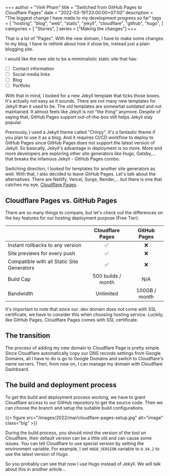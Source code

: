 +++
author = "Vinh Pham"
title = "Switched from GitHub Pages to Cloudflare Pages"
date = "2022-03-19T23:00:00+07:00"
description = "The biggest change I have made to my development progress so far"
tags = [
    "hosting",
    "blog",
    "web",
    "static",
    "jekyll",
    "cloudflare",
    "github",
    "hugo",
]
categories = [
    "Stories",
]
series = ["Making the changes"]
+++

That is a lot of "Pages". With the new domain, I have to make some changes to my blog. I have to rethink about how it show be, instead just a plain blogging site.

<!--more-->

I would like the new site to be a mimimalistic static site that has:

- [ ] Contact information
- [ ] Social media links
- [ ] Blog
- [ ] Portfolio

With that in mind, I looked for a new Jekyll template that ticks those boxes. It's actually not easy as it sounds. There are not many new templates for Jekyll than it used to be. The old templates are somewhat outdated and not maintained. It almost feels like Jekyll is not "the thing" anymore. Despite of saying that, GitHub Pages support out-of-the-box still helps Jekyll stay popular.

Previously, I used a Jekyll theme called "Chirpy". It's a fantastic theme if you plan to use it as a blog. And it requires CI/CD workflow to deploy to GitHub Pages since GitHub Pages does not support the latest version of Jekyll. So basically, Jekyll's advantage in deployment is no more. More and more developers are exploring other site generators like Hugo, Gatsby,... that breaks the infamous Jekyll - GitHub Pages combo.

Switching direction, I looked for templates for another site generators as well. With that, I also decided to leave GitHub Pages. Let's talk about the alternatives. There are Netlify, Vercel, Surge, Render,... but there is one that catches my eye, [Cloudflare Pages](https://pages.cloudflare.com).

## Cloudflare Pages vs. GitHub Pages

There are so many things to compare, but let's check out the differences on the key features for our hosting deployment purpose (Free Tier):

<center>

|  | Cloudflare Pages | GitHub Pages |
| --- | --- | --- |
| Instant rollbacks to any version | <center>✅</center> | <center>❌</center> |
| Site previews for every push | <center>✅</center> | <center>❌</center> |
| Compatible with all Static Site Generators | <center>✅</center> | <center>❌</center> |
| Build Cap | <center>500 builds / month</center> | <center>N/A</center> |
| Bandwidth | <center>Unlimited</center> | <center>100GB / month</center> |

</center>

It's important to note that since our .dev domain does not come with SSL certificate, we have to consider this when choosing hosting service. Luckily, like GitHub Pages, Cloudflare Pages comes with SSL certificate.

## The transition

The process of adding my new domain to Cloudflare Page is pretty simple. Since Cloudflare automatically copy our DNS records settings from Google Domains, all I have to do is go to Google Domains and switch to Cloudflare's name servers. Then, from now on, I can manage my domain with Cloudflare Dashboard.

## The build and deployment process

To get the build and deployment process working, we have to grant Cloudflare access to our GitHub repository to get the source code. Then we can choose the branch and setup the suitable build configurations.

{{< figure src="/images/2022/mar/cloudflare-pages-setup.jpg" alt="image" class="big" >}}

During the build process, you should mind the version of the tool on Cloudflare, their default version can be a little old and can cause some issues. You can tell Cloudflare to use special version by setting the environment variable. For example, I set ```HUGO_VERSION``` variable to ```0.94.2``` to use the latest version of Hugo.

So you probably can see that now I use Hugo instead of Jekyll. We will talk about this in another article...